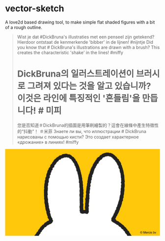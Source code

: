 # vector-sketch
A love2d based drawing tool, to make simple flat shaded figures with a bit of a rough outline.

> Wist je dat #DickBruna's illustraties met een penseel zijn getekend? Hierdoor ontstaat de kenmerkende 'bibber' in de lijnen! #nijntje
> Did you know that # DickBruna's illustrations are drawn with a brush? This creates the characteristic 'shake' in the lines! #miffy
> # DickBruna의 일러스트레이션이 브러시로 그려져 있다는 것을 알고 있습니까? 이것은 라인에 특징적인 '흔들림'을 만듭니다! # 미피
> 您是否知道＃DickBruna的插圖是用筆刷繪製的？這會在線條中產生特徵性的“抖動”！ ＃米菲
> Знаете ли вы, что иллюстрации # DickBruna нарисованы с помощью кисти? Это создает характерное «дрожание» в линиях! #miffy

![bibber](bibber.jpg)


